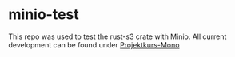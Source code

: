 # minio-test

This repo was used to test the rust-s3 crate with Minio. All current development can be found under [Projektkurs-Mono](https://github.com/FinnRG/Projektkurs-Mono)
